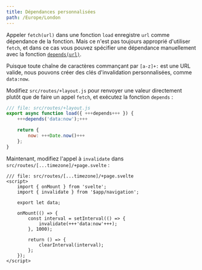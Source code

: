 ```yaml
---
title: Dépendances personnalisées
path: /Europe/London
---
```


Appeler `fetch(url)` dans une fonction `load` enregistre `url` comme dépendance de la fonction. Mais ce n'est pas toujours approprié d'utiliser `fetch`, et dans ce cas vous pouvez spécifier une dépendance manuellement avec la fonction [`depends(url)`](KIT_SITE_URL/docs/load#invalidation-manual-invalidation).

Puisque toute chaîne de caractères commançant par `[a-z]+:` est une URL valide, nous pouvons créer des clés d'invalidation personnalisées, comme `data:now`.

Modifiez `src/routes/+layout.js` pour renvoyer une valeur directement plutôt que de faire un appel `fetch`, et exécutez la fonction `depends` :

```js
/// file: src/routes/+layout.js
export async function load({ +++depends+++ }) {
	+++depends('data:now');+++

	return {
		now: +++Date.now()+++
	};
}
```

Maintenant, modifiez l'appel à `invalidate` dans `src/routes/[...timezone]/+page.svelte` :

```svelte
/// file: src/routes/[...timezone]/+page.svelte
<script>
	import { onMount } from 'svelte';
	import { invalidate } from '$app/navigation';

	export let data;

	onMount(() => {
		const interval = setInterval(() => {
			invalidate(+++'data:now'+++);
		}, 1000);

		return () => {
			clearInterval(interval);
		};
	});
</script>
```
